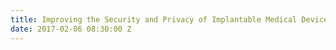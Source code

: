 ```yaml
---
title: Improving the Security and Privacy of Implantable Medical Devices
date: 2017-02-06 08:30:00 Z
---
```


